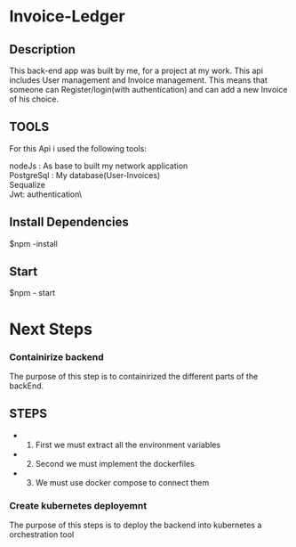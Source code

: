 # Invoice-Ledger

## Description 
This back-end app was built by me, for a project at my work. This api includes  User management and Invoice management. This means that someone can Register/login(with authentication) and can add a new Invοice of his choice.


## TOOLS
For this Api i used the following tools:

nodeJs : As base to built my network application\
PostgreSql : My database(User-Invoices)\
Sequalize\
Jwt: authentication\



## Install Dependencies
$npm -install

## Start
$npm - start

# Next Steps

### Containirize backend
The purpose of this step is to containirized the different parts of the backEnd. 

## STEPS
-  1) First we must extract all the environment variables
-  2) Second we must implement the dockerfiles
-  3) We must use docker compose to connect them


### Create kubernetes deployemnt
The purpose of this steps is to deploy the backend into kubernetes a orchestration tool
